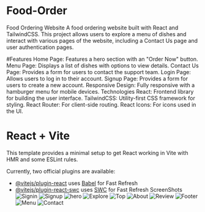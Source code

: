 # Food-Order
Food Ordering Website
A food ordering website built with React and TailwindCSS. This project allows users to explore a menu of dishes and interact with various pages of the website, including a Contact Us page and user authentication pages.

#Features
Home Page: Features a hero section with an "Order Now" button.
Menu Page: Displays a list of dishes with options to view details.
Contact Us Page: Provides a form for users to contact the support team.
Login Page: Allows users to log in to their account.
Signup Page: Provides a form for users to create a new account.
Responsive Design: Fully responsive with a hamburger menu for mobile devices.
Technologies
React: Frontend library for building the user interface.
TailwindCSS: Utility-first CSS framework for styling.
React Router: For client-side routing.
React Icons: For icons used in the UI.

# React + Vite

This template provides a minimal setup to get React working in Vite with HMR and some ESLint rules.

Currently, two official plugins are available:

- [@vitejs/plugin-react](https://github.com/vitejs/vite-plugin-react/blob/main/packages/plugin-react/README.md) uses [Babel](https://babeljs.io/) for Fast Refresh
- [@vitejs/plugin-react-swc](https://github.com/vitejs/vite-plugin-react-swc) uses [SWC](https://swc.rs/) for Fast Refresh
ScreenShots
![Signin](https://github.com/user-attachments/assets/5a02256c-0a72-471e-aa99-ea3d39bbc635)
![Signup](https://github.com/user-attachments/assets/d529dac0-bb94-4a9e-ad26-b17e9a46bc06)
![hero](https://github.com/user-attachments/assets/c3aeef63-b084-4ad5-a9e0-38bdd27049ca)
![Explore](https://github.com/user-attachments/assets/2a4d8d1d-dab3-497b-a1e7-a85621121470)
![Top](https://github.com/user-attachments/assets/a41f9582-83a1-4f2e-98d5-bc7a2cec03ca)
![About](https://github.com/user-attachments/assets/5619f006-1683-41fc-be8c-b295a87b24ee)
![Review](https://github.com/user-attachments/assets/784ec39a-879a-43eb-a97a-eb71464ff124)
![Footer](https://github.com/user-attachments/assets/7d7ea589-7d06-442f-b0c5-9e1d47eea6cf)
![Menu](https://github.com/user-attachments/assets/b5abe85a-403c-4b00-9d2a-ac5054d37269)
![Contact](https://github.com/user-attachments/assets/8aaf7175-5047-484c-8432-b26cfa51497e)



